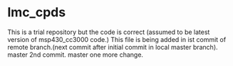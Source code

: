 # lmc_cpds

This is a trial repository but the code is correct (assumed to be latest version of msp430_cc3000 code.) This file is being added in ist commit of remote branch.(next commit after initial commit in local master branch).
master 2nd commit.
master one more change.

